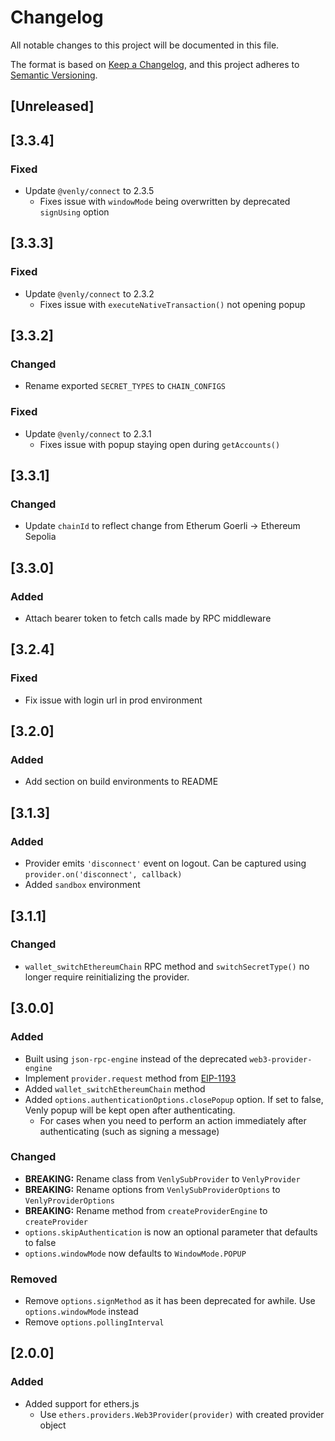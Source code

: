 # Changelog
All notable changes to this project will be documented in this file.

The format is based on [Keep a Changelog](https://keepachangelog.com/en/1.0.0/),
and this project adheres to [Semantic Versioning](https://semver.org/spec/v2.0.0.html).

## [Unreleased]

## [3.3.4]
### Fixed
- Update `@venly/connect` to 2.3.5
  - Fixes issue with `windowMode` being overwritten by deprecated `signUsing` option

## [3.3.3]
### Fixed
- Update `@venly/connect` to 2.3.2
  - Fixes issue with `executeNativeTransaction()` not opening popup

## [3.3.2]
### Changed
- Rename exported `SECRET_TYPES` to `CHAIN_CONFIGS`

### Fixed
- Update `@venly/connect` to 2.3.1
  - Fixes issue with popup staying open during `getAccounts()`

## [3.3.1]
### Changed
- Update `chainId` to reflect change from Etherum Goerli -> Ethereum Sepolia

## [3.3.0]
### Added
- Attach bearer token to fetch calls made by RPC middleware

## [3.2.4]
### Fixed
- Fix issue with login url in prod environment

## [3.2.0]
### Added
- Add section on build environments to README

## [3.1.3]
### Added
- Provider emits `'disconnect'` event on logout. Can be captured using `provider.on('disconnect', callback)`
- Added `sandbox` environment

## [3.1.1]
### Changed
- `wallet_switchEthereumChain` RPC method and `switchSecretType()` no longer require reinitializing the provider.

## [3.0.0]
### Added
- Built using `json-rpc-engine` instead of the deprecated `web3-provider-engine`
- Implement `provider.request` method from [EIP-1193](https://eips.ethereum.org/EIPS/eip-1193)
- Added `wallet_switchEthereumChain` method
- Added `options.authenticationOptions.closePopup` option. If set to false, Venly popup will be kept open after authenticating.
  - For cases when you need to perform an action immediately after authenticating (such as signing a message)

### Changed
- **BREAKING:** Rename class from `VenlySubProvider` to `VenlyProvider`
- **BREAKING:** Rename options from `VenlySubProviderOptions` to `VenlyProviderOptions`
- **BREAKING:** Rename method from `createProviderEngine` to `createProvider`
- `options.skipAuthentication` is now an optional parameter that defaults to false
- `options.windowMode` now defaults to `WindowMode.POPUP`

### Removed
- Remove `options.signMethod` as it has been deprecated for awhile. Use `options.windowMode` instead
- Remove `options.pollingInterval`

## [2.0.0]
### Added
- Added support for ethers.js
  - Use `ethers.providers.Web3Provider(provider)` with created provider object
